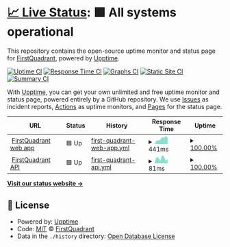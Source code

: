 # [📈 Live Status](https://firstquadrant-ai.github.io/status): <!--live status--> **🟩 All systems operational**

This repository contains the open-source uptime monitor and status page for [FirstQuadrant](https://firstquadrant.ai), powered by [Upptime](https://github.com/upptime/upptime).

[![Uptime CI](https://github.com/firstquadrant-ai/status/workflows/Uptime%20CI/badge.svg)](https://github.com/firstquadrant-ai/status/actions?query=workflow%3A%22Uptime+CI%22)
[![Response Time CI](https://github.com/firstquadrant-ai/status/workflows/Response%20Time%20CI/badge.svg)](https://github.com/firstquadrant-ai/status/actions?query=workflow%3A%22Response+Time+CI%22)
[![Graphs CI](https://github.com/firstquadrant-ai/status/workflows/Graphs%20CI/badge.svg)](https://github.com/firstquadrant-ai/status/actions?query=workflow%3A%22Graphs+CI%22)
[![Static Site CI](https://github.com/firstquadrant-ai/status/workflows/Static%20Site%20CI/badge.svg)](https://github.com/firstquadrant-ai/status/actions?query=workflow%3A%22Static+Site+CI%22)
[![Summary CI](https://github.com/firstquadrant-ai/status/workflows/Summary%20CI/badge.svg)](https://github.com/firstquadrant-ai/status/actions?query=workflow%3A%22Summary+CI%22)

With [Upptime](https://upptime.js.org), you can get your own unlimited and free uptime monitor and status page, powered entirely by a GitHub repository. We use [Issues](https://github.com/firstquadrant-ai/status/issues) as incident reports, [Actions](https://github.com/firstquadrant-ai/status/actions) as uptime monitors, and [Pages](https://firstquadrant-ai.github.io/status) for the status page.

<!--start: status pages-->
<!-- This summary is generated by Upptime (https://github.com/upptime/upptime) -->
<!-- Do not edit this manually, your changes will be overwritten -->
<!-- prettier-ignore -->
| URL | Status | History | Response Time | Uptime |
| --- | ------ | ------- | ------------- | ------ |
| <img alt="" src="https://icons.duckduckgo.com/ip3/firstquadrant.ai.ico" height="13"> [FirstQuadrant web app](https://firstquadrant.ai) | 🟩 Up | [first-quadrant-web-app.yml](https://github.com/firstquadrant-ai/status/commits/HEAD/history/first-quadrant-web-app.yml) | <details><summary><img alt="Response time graph" src="./graphs/first-quadrant-web-app/response-time-week.png" height="20"> 441ms</summary><br><a href="https://status.firstquadrant.ai/history/first-quadrant-web-app"><img alt="Response time 2264" src="https://img.shields.io/endpoint?url=https%3A%2F%2Fraw.githubusercontent.com%2Ffirstquadrant-ai%2Fstatus%2FHEAD%2Fapi%2Ffirst-quadrant-web-app%2Fresponse-time.json"></a><br><a href="https://status.firstquadrant.ai/history/first-quadrant-web-app"><img alt="24-hour response time 517" src="https://img.shields.io/endpoint?url=https%3A%2F%2Fraw.githubusercontent.com%2Ffirstquadrant-ai%2Fstatus%2FHEAD%2Fapi%2Ffirst-quadrant-web-app%2Fresponse-time-day.json"></a><br><a href="https://status.firstquadrant.ai/history/first-quadrant-web-app"><img alt="7-day response time 441" src="https://img.shields.io/endpoint?url=https%3A%2F%2Fraw.githubusercontent.com%2Ffirstquadrant-ai%2Fstatus%2FHEAD%2Fapi%2Ffirst-quadrant-web-app%2Fresponse-time-week.json"></a><br><a href="https://status.firstquadrant.ai/history/first-quadrant-web-app"><img alt="30-day response time 441" src="https://img.shields.io/endpoint?url=https%3A%2F%2Fraw.githubusercontent.com%2Ffirstquadrant-ai%2Fstatus%2FHEAD%2Fapi%2Ffirst-quadrant-web-app%2Fresponse-time-month.json"></a><br><a href="https://status.firstquadrant.ai/history/first-quadrant-web-app"><img alt="1-year response time 2219" src="https://img.shields.io/endpoint?url=https%3A%2F%2Fraw.githubusercontent.com%2Ffirstquadrant-ai%2Fstatus%2FHEAD%2Fapi%2Ffirst-quadrant-web-app%2Fresponse-time-year.json"></a></details> | <details><summary><a href="https://status.firstquadrant.ai/history/first-quadrant-web-app">100.00%</a></summary><a href="https://status.firstquadrant.ai/history/first-quadrant-web-app"><img alt="All-time uptime 100.00%" src="https://img.shields.io/endpoint?url=https%3A%2F%2Fraw.githubusercontent.com%2Ffirstquadrant-ai%2Fstatus%2FHEAD%2Fapi%2Ffirst-quadrant-web-app%2Fuptime.json"></a><br><a href="https://status.firstquadrant.ai/history/first-quadrant-web-app"><img alt="24-hour uptime 100.00%" src="https://img.shields.io/endpoint?url=https%3A%2F%2Fraw.githubusercontent.com%2Ffirstquadrant-ai%2Fstatus%2FHEAD%2Fapi%2Ffirst-quadrant-web-app%2Fuptime-day.json"></a><br><a href="https://status.firstquadrant.ai/history/first-quadrant-web-app"><img alt="7-day uptime 100.00%" src="https://img.shields.io/endpoint?url=https%3A%2F%2Fraw.githubusercontent.com%2Ffirstquadrant-ai%2Fstatus%2FHEAD%2Fapi%2Ffirst-quadrant-web-app%2Fuptime-week.json"></a><br><a href="https://status.firstquadrant.ai/history/first-quadrant-web-app"><img alt="30-day uptime 100.00%" src="https://img.shields.io/endpoint?url=https%3A%2F%2Fraw.githubusercontent.com%2Ffirstquadrant-ai%2Fstatus%2FHEAD%2Fapi%2Ffirst-quadrant-web-app%2Fuptime-month.json"></a><br><a href="https://status.firstquadrant.ai/history/first-quadrant-web-app"><img alt="1-year uptime 100.00%" src="https://img.shields.io/endpoint?url=https%3A%2F%2Fraw.githubusercontent.com%2Ffirstquadrant-ai%2Fstatus%2FHEAD%2Fapi%2Ffirst-quadrant-web-app%2Fuptime-year.json"></a></details>
| <img alt="" src="https://icons.duckduckgo.com/ip3/firstquadrant.ai.ico" height="13"> [FirstQuadrant API](https://firstquadrant.ai/api/health) | 🟩 Up | [first-quadrant-api.yml](https://github.com/firstquadrant-ai/status/commits/HEAD/history/first-quadrant-api.yml) | <details><summary><img alt="Response time graph" src="./graphs/first-quadrant-api/response-time-week.png" height="20"> 81ms</summary><br><a href="https://status.firstquadrant.ai/history/first-quadrant-api"><img alt="Response time 564" src="https://img.shields.io/endpoint?url=https%3A%2F%2Fraw.githubusercontent.com%2Ffirstquadrant-ai%2Fstatus%2FHEAD%2Fapi%2Ffirst-quadrant-api%2Fresponse-time.json"></a><br><a href="https://status.firstquadrant.ai/history/first-quadrant-api"><img alt="24-hour response time 64" src="https://img.shields.io/endpoint?url=https%3A%2F%2Fraw.githubusercontent.com%2Ffirstquadrant-ai%2Fstatus%2FHEAD%2Fapi%2Ffirst-quadrant-api%2Fresponse-time-day.json"></a><br><a href="https://status.firstquadrant.ai/history/first-quadrant-api"><img alt="7-day response time 81" src="https://img.shields.io/endpoint?url=https%3A%2F%2Fraw.githubusercontent.com%2Ffirstquadrant-ai%2Fstatus%2FHEAD%2Fapi%2Ffirst-quadrant-api%2Fresponse-time-week.json"></a><br><a href="https://status.firstquadrant.ai/history/first-quadrant-api"><img alt="30-day response time 182" src="https://img.shields.io/endpoint?url=https%3A%2F%2Fraw.githubusercontent.com%2Ffirstquadrant-ai%2Fstatus%2FHEAD%2Fapi%2Ffirst-quadrant-api%2Fresponse-time-month.json"></a><br><a href="https://status.firstquadrant.ai/history/first-quadrant-api"><img alt="1-year response time 375" src="https://img.shields.io/endpoint?url=https%3A%2F%2Fraw.githubusercontent.com%2Ffirstquadrant-ai%2Fstatus%2FHEAD%2Fapi%2Ffirst-quadrant-api%2Fresponse-time-year.json"></a></details> | <details><summary><a href="https://status.firstquadrant.ai/history/first-quadrant-api">100.00%</a></summary><a href="https://status.firstquadrant.ai/history/first-quadrant-api"><img alt="All-time uptime 100.00%" src="https://img.shields.io/endpoint?url=https%3A%2F%2Fraw.githubusercontent.com%2Ffirstquadrant-ai%2Fstatus%2FHEAD%2Fapi%2Ffirst-quadrant-api%2Fuptime.json"></a><br><a href="https://status.firstquadrant.ai/history/first-quadrant-api"><img alt="24-hour uptime 100.00%" src="https://img.shields.io/endpoint?url=https%3A%2F%2Fraw.githubusercontent.com%2Ffirstquadrant-ai%2Fstatus%2FHEAD%2Fapi%2Ffirst-quadrant-api%2Fuptime-day.json"></a><br><a href="https://status.firstquadrant.ai/history/first-quadrant-api"><img alt="7-day uptime 100.00%" src="https://img.shields.io/endpoint?url=https%3A%2F%2Fraw.githubusercontent.com%2Ffirstquadrant-ai%2Fstatus%2FHEAD%2Fapi%2Ffirst-quadrant-api%2Fuptime-week.json"></a><br><a href="https://status.firstquadrant.ai/history/first-quadrant-api"><img alt="30-day uptime 99.95%" src="https://img.shields.io/endpoint?url=https%3A%2F%2Fraw.githubusercontent.com%2Ffirstquadrant-ai%2Fstatus%2FHEAD%2Fapi%2Ffirst-quadrant-api%2Fuptime-month.json"></a><br><a href="https://status.firstquadrant.ai/history/first-quadrant-api"><img alt="1-year uptime 100.00%" src="https://img.shields.io/endpoint?url=https%3A%2F%2Fraw.githubusercontent.com%2Ffirstquadrant-ai%2Fstatus%2FHEAD%2Fapi%2Ffirst-quadrant-api%2Fuptime-year.json"></a></details>

<!--end: status pages-->

[**Visit our status website →**](https://firstquadrant-ai.github.io/status)

## 📄 License

- Powered by: [Upptime](https://github.com/upptime/upptime)
- Code: [MIT](./LICENSE) © [FirstQuadrant](https://firstquadrant.ai)
- Data in the `./history` directory: [Open Database License](https://opendatacommons.org/licenses/odbl/1-0/)
